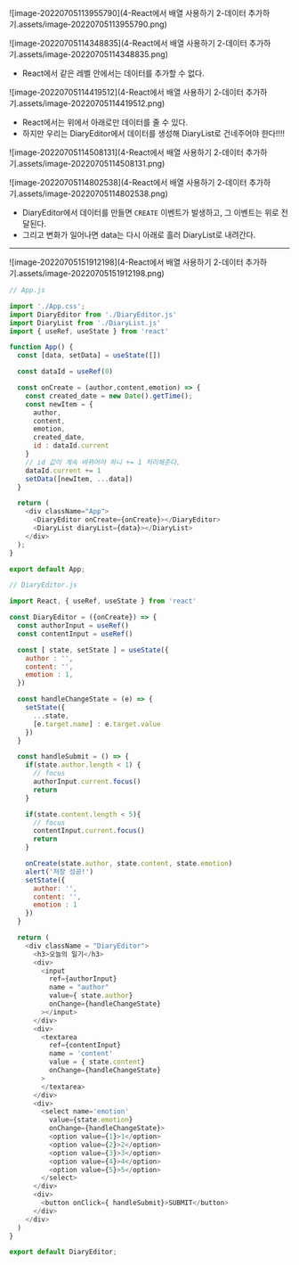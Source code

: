 ![image-20220705113955790](4-React에서 배열 사용하기 2-데이터 추가하기.assets/image-20220705113955790.png)

![image-20220705114348835](4-React에서 배열 사용하기 2-데이터 추가하기.assets/image-20220705114348835.png)

- React에서 같은 레벨 안에서는 데이터를 추가할 수 없다.

![image-20220705114419512](4-React에서 배열 사용하기 2-데이터 추가하기.assets/image-20220705114419512.png)

- React에서는 위에서 아래로만 데이터를 줄 수 있다.
- 하지만 우리는 DiaryEditor에서 데이터를 생성해 DiaryList로 건네주어야 한다!!!!

![image-20220705114508131](4-React에서 배열 사용하기 2-데이터 추가하기.assets/image-20220705114508131.png)

![image-20220705114802538](4-React에서 배열 사용하기 2-데이터 추가하기.assets/image-20220705114802538.png)

- DiaryEditor에서 데이터를 만들면 `CREATE` 이벤트가 발생하고, 그 이벤트는 위로 전달된다.
- 그리고 변화가 일어나면 data는 다시 아래로 흘러 DiaryList로 내려간다.



----



![image-20220705151912198](4-React에서 배열 사용하기 2-데이터 추가하기.assets/image-20220705151912198.png)

```js
// App.js

import './App.css';
import DiaryEditor from './DiaryEditor.js'
import DiaryList from './DiaryList.js'
import { useRef, useState } from 'react'

function App() {
  const [data, setData] = useState([])

  const dataId = useRef(0)

  const onCreate = (author,content,emotion) => {
    const created_date = new Date().getTime();
    const newItem = {
      author,
      content,
      emotion,
      created_date,
      id : dataId.current
    }
    // id 값이 계속 바뀌어야 하니 += 1 처리해준다.
    dataId.current += 1
    setData([newItem, ...data])
  }

  return (
    <div className="App">
      <DiaryEditor onCreate={onCreate}></DiaryEditor>
      <DiaryList diaryList={data}></DiaryList>
    </div>
  );
}

export default App;
```

```js
// DiaryEditor.js

import React, { useRef, useState } from 'react'

const DiaryEditor = ({onCreate}) => {
  const authorInput = useRef()
  const contentInput = useRef()

  const [ state, setState ] = useState({
    author : '',
    content: '',
    emotion : 1,
  })

  const handleChangeState = (e) => {
    setState({
      ...state,
      [e.target.name] : e.target.value
    })
  }

  const handleSubmit = () => {
    if(state.author.length < 1) {
      // focus
      authorInput.current.focus()
      return
    }

    if(state.content.length < 5){
      // focus
      contentInput.current.focus()
      return
    }

    onCreate(state.author, state.content, state.emotion)
    alert('저장 성공!')
    setState({
      author: '',
      content: '',
      emotion : 1
    })
  }

  return (
    <div className = "DiaryEditor">
      <h3>오늘의 일기</h3>
      <div>
        <input 
          ref={authorInput}
          name = "author"
          value={ state.author}
          onChange={handleChangeState}
        ></input>
      </div>
      <div>
        <textarea
          ref={contentInput}
          name = 'content' 
          value = { state.content}
          onChange={handleChangeState}
        >
        </textarea>
      </div>
      <div>
        <select name='emotion'
          value={state.emotion}
          onChange={handleChangeState}>
          <option value={1}>1</option>
          <option value={2}>2</option>
          <option value={3}>3</option>
          <option value={4}>4</option>
          <option value={5}>5</option>
        </select>
      </div>
      <div>
        <button onClick={ handleSubmit}>SUBMIT</button>
      </div>
    </div>
  )
}

export default DiaryEditor;
```

